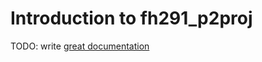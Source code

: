 # Introduction to fh291_p2proj

TODO: write [great documentation](http://jacobian.org/writing/great-documentation/what-to-write/)
